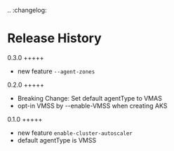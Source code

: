 .. :changelog:

Release History
===============
0.3.0
+++++
* new feature `--agent-zones`

0.2.0
+++++
* Breaking Change: Set default agentType to VMAS
* opt-in VMSS by --enable-VMSS when creating AKS 

0.1.0
+++++
* new feature `enable-cluster-autoscaler`
* default agentType is VMSS
